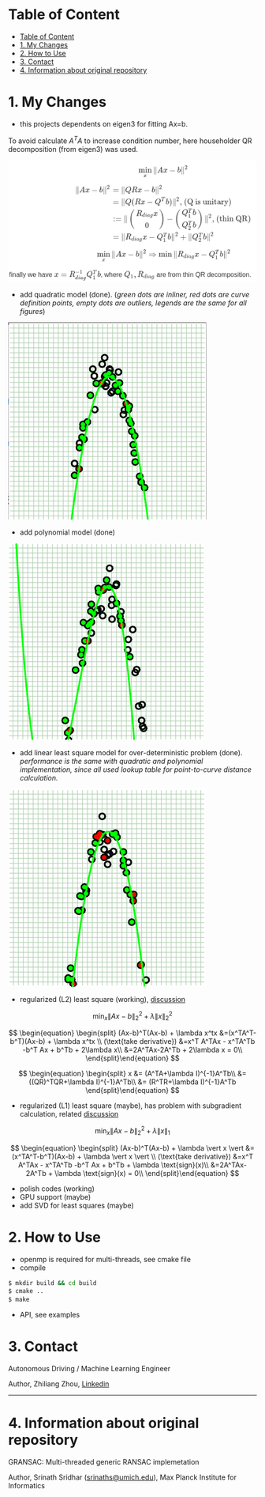 # Table of Content
- [Table of Content](#table-of-content)
- [1. My Changes](#1-my-changes)
- [2. How to Use](#2-how-to-use)
- [3. Contact](#3-contact)
- [4. Information about original repository](#4-information-about-original-repository)

# 1. My Changes
* this projects dependents on eigen3 for fitting Ax=b.
  
To avoid calculate $A^TA$ to increase condition number, here householder QR decomposition (from eigen3) was used.

<!-- $$\min_{x}\|Ax-b\|^2 $$

$$
\begin{equation}
\begin{split}
\|Ax-b\|^2 &= \|QRx-b\|^2\\
           &= \|Q(Rx-Q^Tb)\|^2 \text{, (Q is unitary)}\\
           &:= \| \begin{pmatrix}R_{diag}x\\0\end{pmatrix} - \begin{pmatrix}Q_1^Tb\\Q_2^Tb\end{pmatrix} \|^2 \text{, (thin QR)} \\
           &= \|R_{diag}x-Q_1^Tb\|^2 + \|Q_2^Tb\|^2\\
\end{split}\end{equation}
$$

$$\min_{x}\|Ax-b\|^2 \Rightarrow \min \|R_{diag}x-Q_1^Tb\|^2$$

finally we have $ x = R_{diag}^{-1}Q_1^Tb$, where $Q_1,R_{diag}$ are from thin QR decomposition. -->


<!-- 
$$
\begin{equation}
\begin{split}
(Ax-b)^T(Ax-b) &=x^T A^TAx - x^TA^Tb -b^T Ax + b^Tb\\
\frac{d(Ax-b)^T(Ax-b)}{dx} &=2A^TAx-2A^Tb =0\\
\end{split}\end{equation}
$$

Here QR decomposition was used to avoid calculate $A^TA$, which squares condition number.
$$
\begin{equation}
\begin{split}
    x  &= (A^TA)^{-1}A^Tb\\
       &= ((QR)^TQR)^{-1}A^Tb\\
       &= (R^TR)^{-1}A^Tb 
\end{split}\end{equation}
$$ -->

![lls_qr](./imgs/lls_qr.png)


* add quadratic model (done). 
  (_green dots are inliner, red dots are curve definition points, empty dots are outliers, legends are the same for all figures_)

![RANSAC quadratic fitting example](./examples/quadratic_fitting.png)

* add polynomial model (done)

![RANSAC polynomial fitting example](./examples/polynomial_fitting.png)
 
* add linear least square model for over-deterministic problem (done). 
  _performance is the same with quadratic and polynomial implementation, since all used lookup table for point-to-curve distance calculation._

![lls fitting example](./examples/lls_fitting.png)

* regularized (L2) least square (working), [discussion](https://math.stackexchange.com/questions/2013160/qr-factorization-regularized-least-squares)

$$\min_{x}\|Ax-b\|_2^2 + \lambda \|x\|_2^2$$

$$
\begin{equation}
\begin{split}
(Ax-b)^T(Ax-b) + \lambda x^tx   &=(x^TA^T-b^T)(Ax-b) + \lambda x^tx \\
(\text{take derivative}) &=x^T A^TAx - x^TA^Tb -b^T Ax + b^Tb + 2\lambda x\\
                         &=2A^TAx-2A^Tb + 2\lambda x = 0\\
\end{split}\end{equation}
$$

$$
\begin{equation}
\begin{split}
    x  &= (A^TA+\lambda I)^{-1}A^Tb\\
       &= ((QR)^TQR+\lambda I)^{-1}A^Tb\\
       &= (R^TR+\lambda I)^{-1}A^Tb 
\end{split}\end{equation}
$$

* regularized (L1) least square (maybe), has problem with subgradient calculation, related [discussion](https://stsievert.com/blog/2015/12/09/inverse-part-2/)

$$\min_{x}\|Ax-b\|_2^2 + \lambda \|x\|_1$$

$$
\begin{equation}
\begin{split}
(Ax-b)^T(Ax-b) + \lambda \vert x \vert   &=(x^TA^T-b^T)(Ax-b) + \lambda \vert x \vert \\
(\text{take derivative}) &=x^T A^TAx - x^TA^Tb -b^T Ax + b^Tb + \lambda \text{sign}(x)\\
                         &=2A^TAx-2A^Tb + \lambda \text{sign}(x) = 0\\
\end{split}\end{equation}
$$


* polish codes (working)
* GPU support (maybe)
* add SVD for least squares (maybe)


# 2. How to Use
* openmp is required for multi-threads, see cmake file
* compile
```bash
$ mkdir build && cd build
$ cmake ..
$ make
```

* API, see examples

# 3. Contact
Autonomous Driving / Machine Learning Engineer

Author, Zhiliang Zhou, [Linkedin](https://www.linkedin.com/in/zhiliang-zhou/)


---
# 4. Information about original repository
GRANSAC: Multi-threaded generic RANSAC implemetation

Author, Srinath Sridhar (srinaths@umich.edu), Max Planck Institute for Informatics
